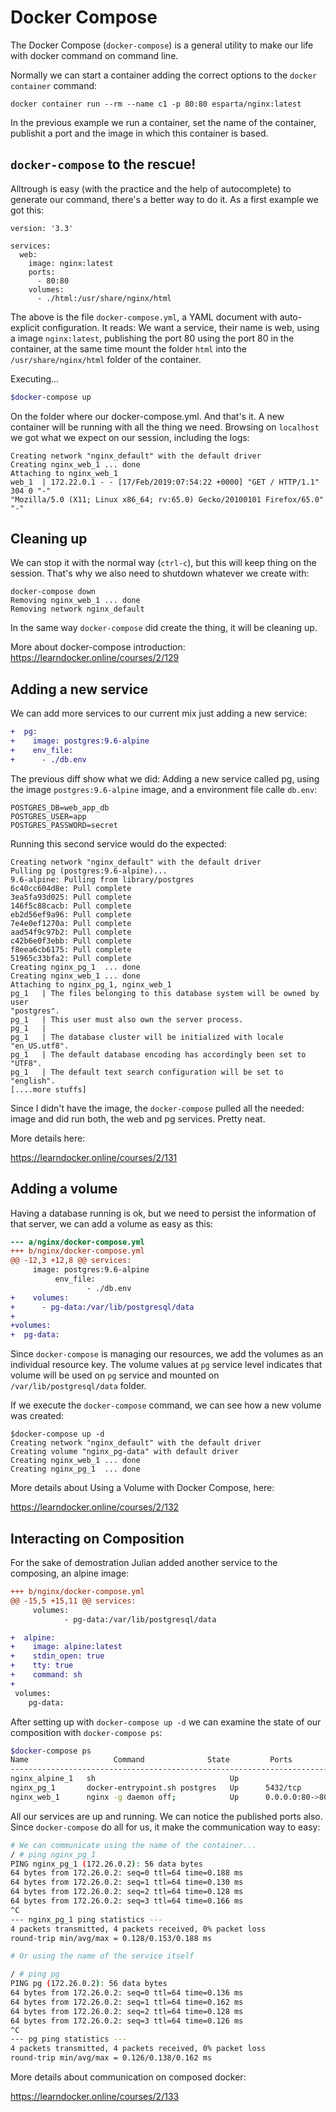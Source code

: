 Docker Compose
===

The Docker Compose (`docker-compose`) is a general utility to make our life
with docker command on command line.

Normally we can start a container adding the correct options to the `docker
container` command:

```
docker container run --rm --name c1 -p 80:80 esparta/nginx:latest
```

In the previous example we run a container, set the name of the container,
publishit a port and the image in which this container is based.

`docker-compose` to the rescue!
---

Alltrough is easy (with the practice and the help of autocomplete) to generate
our command, there's a better way to do it. As a first example we got this:

```
version: '3.3'

services:
  web:
    image: nginx:latest
    ports:
      - 80:80
    volumes:
      - ./html:/usr/share/nginx/html
```

The above is the file `docker-compose.yml`, a YAML document with auto-explicit
configuration. It reads: We want a service, their name is web, using a image
`nginx:latest`, publishing the port 80 using the port 80 in the container,
at the same time mount the folder `html` into the `/usr/share/nginx/html`
folder of the container.

Executing...

```bash
$docker-compose up
```

On the folder where our docker-compose.yml. And that's it. A new container will
be running with all the thing we need. Browsing on `localhost` we got what
we expect on our session, including the logs:

```
Creating network "nginx_default" with the default driver
Creating nginx_web_1 ... done
Attaching to nginx_web_1
web_1  | 172.22.0.1 - - [17/Feb/2019:07:54:22 +0000] "GET / HTTP/1.1" 304 0 "-"
"Mozilla/5.0 (X11; Linux x86_64; rv:65.0) Gecko/20100101 Firefox/65.0" "-"
```

Cleaning up
---

We can stop it with the normal way (`ctrl-c`), but this will keep thing on the
session. That's why we also need to shutdown whatever we create with:

```
docker-compose down
Removing nginx_web_1 ... done
Removing network nginx_default
```

In the same way `docker-compose` did create the thing, it will be cleaning up.

More about docker-compose introduction: https://learndocker.online/courses/2/129

Adding a new service
---

We can add more services to our current mix just adding a new service:

```diff
+  pg:
+    image: postgres:9.6-alpine
+    env_file:
+      - ./db.env
```

The previous diff show what we did: Adding a new service called pg, using the
image `postgres:9.6-alpine` image, and a environment file calle `db.env`:

```
POSTGRES_DB=web_app_db
POSTGRES_USER=app
POSTGRES_PASSWORD=secret
```

Running this second service would do the expected:

```
Creating network "nginx_default" with the default driver
Pulling pg (postgres:9.6-alpine)...
9.6-alpine: Pulling from library/postgres
6c40cc604d8e: Pull complete
3ea5fa93d025: Pull complete
146f5c88cacb: Pull complete
eb2d56ef9a96: Pull complete
7e4e0ef1270a: Pull complete
aad54f9c97b2: Pull complete
c42b6e0f3ebb: Pull complete
f8eea6cb6175: Pull complete
51965c33bfa2: Pull complete
Creating nginx_pg_1  ... done
Creating nginx_web_1 ... done
Attaching to nginx_pg_1, nginx_web_1
pg_1   | The files belonging to this database system will be owned by user
"postgres".
pg_1   | This user must also own the server process.
pg_1   |
pg_1   | The database cluster will be initialized with locale "en_US.utf8".
pg_1   | The default database encoding has accordingly been set to "UTF8".
pg_1   | The default text search configuration will be set to "english".
[....more stuffs]
```

Since I didn't have the image, the `docker-compose` pulled all the needed:
image and did run both, the web and pg services. Pretty neat.

More details here:

https://learndocker.online/courses/2/131

Adding a volume
---

Having a database running is ok, but we need to persist the information of that
server, we can add a volume as easy as this:

```diff
--- a/nginx/docker-compose.yml
+++ b/nginx/docker-compose.yml
@@ -12,3 +12,8 @@ services:
     image: postgres:9.6-alpine
          env_file:
                 - ./db.env
+    volumes:
+      - pg-data:/var/lib/postgresql/data
+
+volumes:
+  pg-data:
 ```

Since `docker-compose` is managing our resources, we add the volumes as an
individual resource key. The volume values at `pg` service level indicates that
volume will be used on `pg` service and mounted on `/var/lib/postgresql/data`
folder.

If we execute the `docker-compose` command, we can see how a new volume was
created:

```
$docker-compose up -d
Creating network "nginx_default" with the default driver
Creating volume "nginx_pg-data" with default driver
Creating nginx_web_1 ... done
Creating nginx_pg_1  ... done
```

More details about Using a Volume with Docker Compose, here:

https://learndocker.online/courses/2/132

Interacting on Composition
---

For the sake of demostration Julian added another service to the composing, an
alpine image:

```diff
+++ b/nginx/docker-compose.yml
@@ -15,5 +15,11 @@ services:
     volumes:
            - pg-data:/var/lib/postgresql/data

+  alpine:
+    image: alpine:latest
+    stdin_open: true
+    tty: true
+    command: sh
+
 volumes:
    pg-data:
```

After setting up with `docker-compose up -d` we can examine the state of our
composition with `docker-compose ps`:

```bash
$docker-compose ps
Name                   Command              State         Ports
---------------------------------------------------------------------------
nginx_alpine_1   sh                              Up
nginx_pg_1       docker-entrypoint.sh postgres   Up      5432/tcp
nginx_web_1      nginx -g daemon off;            Up      0.0.0.0:80->80/tcp
```

All our services are up and running. We can notice the published ports also.
Since `docker-compose` do all for us, it make the communication way to easy:

```bash
# We can communicate using the name of the container...
/ # ping nginx_pg_1
PING nginx_pg_1 (172.26.0.2): 56 data bytes
64 bytes from 172.26.0.2: seq=0 ttl=64 time=0.188 ms
64 bytes from 172.26.0.2: seq=1 ttl=64 time=0.130 ms
64 bytes from 172.26.0.2: seq=2 ttl=64 time=0.128 ms
64 bytes from 172.26.0.2: seq=3 ttl=64 time=0.166 ms
^C
--- nginx_pg_1 ping statistics ---
4 packets transmitted, 4 packets received, 0% packet loss
round-trip min/avg/max = 0.128/0.153/0.188 ms

# Or using the name of the service itself

/ # ping pg
PING pg (172.26.0.2): 56 data bytes
64 bytes from 172.26.0.2: seq=0 ttl=64 time=0.136 ms
64 bytes from 172.26.0.2: seq=1 ttl=64 time=0.162 ms
64 bytes from 172.26.0.2: seq=2 ttl=64 time=0.128 ms
64 bytes from 172.26.0.2: seq=3 ttl=64 time=0.126 ms
^C
--- pg ping statistics ---
4 packets transmitted, 4 packets received, 0% packet loss
round-trip min/avg/max = 0.126/0.138/0.162 ms
```

More details about communication on composed docker:

https://learndocker.online/courses/2/133
